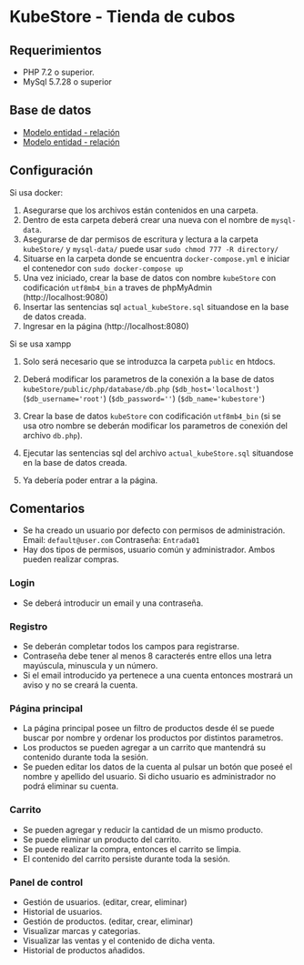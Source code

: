 # KubeStore - Tienda de cubos

## Requerimientos

- PHP 7.2 o superior.
- MySql 5.7.28 o superior

## Base de datos

- [Modelo entidad - relación ](diagrams/kubeStore.png)
- [Modelo entidad - relación ](diagrams/kubeStore_2.png)

## Configuración

Si usa docker:

1. Asegurarse que los archivos están contenidos en una carpeta.
2. Dentro de esta carpeta deberá crear una nueva con el nombre de `mysql-data`.
3. Asegurarse de dar permisos de escritura y lectura a la carpeta `kubeStore/` y `mysql-data/` puede usar `sudo chmod 777 -R directory/`
4. Situarse en la carpeta donde se encuentra `docker-compose.yml` e iniciar el contenedor con `sudo docker-compose up`
5. Una vez iniciado, crear la base de datos con nombre `kubeStore` con codificación `utf8mb4_bin` a traves de phpMyAdmin (http://localhost:9080)
6. Insertar las sentencias sql `actual_kubeStore.sql` situandose en la base de datos creada.
7. Ingresar en la página (http://localhost:8080)


Si se usa xampp
1. Solo será necesario que se introduzca la carpeta `public` en htdocs.
1. Deberá modificar los parametros de la conexión a la base de datos `kubeStore/public/php/database/db.php` (`$db_host='localhost'`) (`$db_username='root'`) (`$db_password=''`) (`$db_name='kubestore'`)

2. Crear la base de datos `kubeStore` con codificación `utf8mb4_bin` (si se usa otro nombre se deberán modificar los parametros de conexión del archivo `db.php`).
3. Ejecutar las sentencias sql del archivo `actual_kubeStore.sql` situandose en la base de datos creada. 
4. Ya debería poder entrar a la página.

## Comentarios

- Se ha creado un usuario por defecto con permisos de administración. Email: `default@user.com` Contraseña: `Entrada01`
- Hay dos tipos de permisos, usuario común y administrador. Ambos pueden realizar compras.

### Login
- Se deberá introducir un email y una contraseña.
### Registro
- Se deberán completar todos los campos para registrarse.
- Contraseña debe tener al menos 8 caracterés entre ellos una letra mayúscula, minuscula y un número.
- Si el email introducido ya pertenece a una cuenta entonces mostrará un aviso y no se creará la cuenta.
### Página principal 
- La página principal posee un filtro de productos desde él se puede buscar por nombre y ordenar los productos por distintos parametros.
- Los productos se pueden agregar a un carrito que mantendrá su contenido durante toda la sesión.
- Se pueden editar los datos de la cuenta al pulsar un botón que poseé el nombre y apellido del usuario. Si dicho usuario es administrador no podrá eliminar su cuenta.

### Carrito 

- Se pueden agregar y reducir la cantidad de un mismo producto.
- Se puede eliminar un producto del carrito.
- Se puede realizar la compra, entonces el carrito se limpia.
- El contenido del carrito persiste durante toda la sesión.

### Panel de control

- Gestión de usuarios. (editar, crear, eliminar)
- Historial de usuarios.
- Gestión de productos. (editar, crear, eliminar)
- Visualizar marcas y categorias. 
- Visualizar las ventas y el contenido de dicha venta.
- Historial de productos añadidos.

